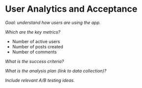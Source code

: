 # User Analytics and Acceptance

*Goal: understand how users are using the app.*

*Which are the key metrics?*
- Number of active users
- Number of posts created
- Number of comments

*What is the success criteria?*

*What is the analysis plan (link to data collection)?*

*Include relevant A/B testing ideas.*

